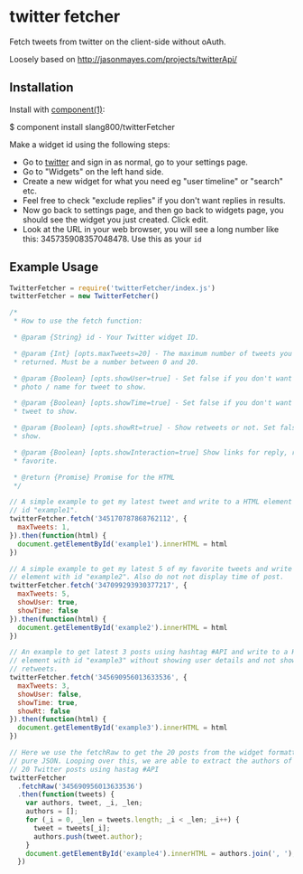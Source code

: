# twitter fetcher
Fetch tweets from twitter on the client-side without oAuth.

Loosely based on http://jasonmayes.com/projects/twitterApi/

## Installation

Install with [component(1)](http://component.io):

  $ component install slang800/twitterFetcher

Make a widget id using the following steps:
- Go to [twitter](https://twitter.com) and sign in as normal, go to your settings page.
- Go to "Widgets" on the left hand side.
- Create a new widget for what you need eg "user timeline" or "search" etc.
- Feel free to check "exclude replies" if you don't want replies in results.
- Now go back to settings page, and then go back to widgets page, you should see the widget you just created. Click edit.
- Look at the URL in your web browser, you will see a long number like this: 345735908357048478. Use this as your `id`

## Example Usage

```javascript
TwitterFetcher = require('twitterFetcher/index.js')
twitterFetcher = new TwitterFetcher()

/*
 * How to use the fetch function:

 * @param {String} id - Your Twitter widget ID.

 * @param {Int} [opts.maxTweets=20] - The maximum number of tweets you want
 * returned. Must be a number between 0 and 20.

 * @param {Boolean} [opts.showUser=true] - Set false if you don't want user
 * photo / name for tweet to show.

 * @param {Boolean} [opts.showTime=true] - Set false if you don't want time of
 * tweet to show.

 * @param {Boolean} [opts.showRt=true] - Show retweets or not. Set false to not
 * show.

 * @param {Boolean} [opts.showInteraction=true] Show links for reply, retweet,
 * favorite.

 * @return {Promise} Promise for the HTML
 */

// A simple example to get my latest tweet and write to a HTML element with
// id "example1".
twitterFetcher.fetch('345170787868762112', {
  maxTweets: 1,
}).then(function(html) {
  document.getElementById('example1').innerHTML = html
})

// A simple example to get my latest 5 of my favorite tweets and write to a HTML
// element with id "example2". Also do not not display time of post.
twitterFetcher.fetch('347099293930377217', {
  maxTweets: 5,
  showUser: true,
  showTime: false
}).then(function(html) {
  document.getElementById('example2').innerHTML = html
})

// An example to get latest 3 posts using hashtag #API and write to a HTML
// element with id "example3" without showing user details and not showing
// retweets.
twitterFetcher.fetch('345690956013633536', {
  maxTweets: 3,
  showUser: false,
  showTime: true,
  showRt: false
}).then(function(html) {
  document.getElementById('example3').innerHTML = html
})

// Here we use the fetchRaw to get the 20 posts from the widget formatted as
// pure JSON. Looping over this, we are able to extract the authors of the last
// 20 Twitter posts using hastag #API
twitterFetcher
  .fetchRaw('345690956013633536')
  .then(function(tweets) {
    var authors, tweet, _i, _len;
    authors = [];
    for (_i = 0, _len = tweets.length; _i < _len; _i++) {
      tweet = tweets[_i];
      authors.push(tweet.author);
    }
    document.getElementById('example4').innerHTML = authors.join(', ');
  })
```
